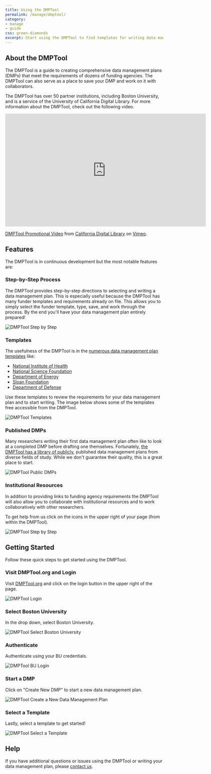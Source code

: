 ```yaml
---
title: Using the DMPTool
permalink: /manage/dmptool/
category: 
- manage
- guide 
css: green-diamonds
excerpt: Start using the DMPTool to find templates for writing data management plans.
---
```


## About the DMPTool 

The DMPTool is a guide to creating comprehensive data management plans (DMPs) that meet the requirements of dozens of funding agencies. The DMPTool can also serve as a place to save your DMP and work on it with collaborators.

The DMPTool has over 50 partner institutions, including Boston University, and is a service of the University of California Digital Library. For more information about the DMPTool, check out the following video. 

<div class="responsive-video">
<iframe src="https://player.vimeo.com/video/82408192" width="640" height="360" frameborder="0" webkitallowfullscreen mozallowfullscreen allowfullscreen></iframe>
<p><a href="https://vimeo.com/82408192">DMPTool Promotional Video</a> from <a href="https://vimeo.com/cdlib">California Digital Library</a> on <a href="https://vimeo.com">Vimeo</a>.</p>
</div> 

## Features

The DMPTool is in continuous development but the most notable features are: 

### Step-by-Step Process

The DMPTool provides step-by-step directions to selecting and writing a data management plan. This is especially useful because the DMPTool has many funder templates and requirements already on file. This allows you to simply select the funder template, type, save, and work through the process. By the end you'll have your data management plan entirely prepared! 

<img src="{{ site.baseurl }}/assets/images/guides/dmptool-step-by-step.jpeg" class="img-responsive" alt="DMPTool Step by Step"/>

### Templates 

The usefulness of the DMPTool is in the [numerous data management plan templates](https://dmptool.org/guidance?method=get&scope1=all) like: 

+ [National Institute of Health](https://dmptool.org/requirements_templates/21/basic.docx)
+ [National Science Foundation](https://dmptool.org/requirements_templates/2/basic.docx)
+ [Department of Energy](https://dmptool.org/requirements_templates/193/basic.docx)
+ [Sloan Foundation](https://dmptool.org/requirements_templates/77/basic.docx)
+ [Department of Defense](https://dmptool.org/requirements_templates/260/basic.docx)

Use these templates to review the requirements for your data management plan and to start writing. The image below shows some of the templates free accessible from the DMPTool. 

<img src="{{ site.baseurl }}/assets/images/guides/dmptool-templates.jpeg" class="img-responsive" alt="DMPTool Templates"/>

### Published DMPs

Many researchers writing their first data management plan often like to look at a completed DMP before drafting one themselves. Fortunately, [the DMPTool has a library of publicly](https://dmptool.org/public_dmps?public%3Aall_scope=all), published data management plans from diverse fields of study. While we don't guarantee their quality, this is a great place to start. 

<img src="{{ site.baseurl }}/assets/images/guides/dmptool-public-dmps.jpeg" class="img-responsive" alt="DMPTool Public DMPs"/>

### Institutional Resources

In addition to providing links to funding agency requirements the DMPTool will also allow you to collaborate with institutional resources and to work collaboratively with other researchers.

To get help from us click on the icons in the upper right of your page (from within the DMPTool).

<img src="{{ site.baseurl }}/assets/images/guides/dmptool-help.png" class="img-responsive" alt="DMPTool Step by Step"/>

## Getting Started

Follow these quick steps to get started using the DMPTool. 

### Visit DMPTool.org and Login 

Visit [DMPTool.org](https://dmptool.org/) and click on the login button in the upper right of the page. 

<img src="{{ site.baseurl }}/assets/images/guides/dmptool-login.gif" class="img-responsive" alt="DMPTool Login"/>

### Select Boston University 

In the drop down, select Boston University. 

<img src="{{ site.baseurl }}/assets/images/guides/dmptool-select-bu.gif" class="img-responsive" alt="DMPTool Select Boston University"/>

### Authenticate 

Authenticate using your BU credentials. 

<img src="{{ site.baseurl }}/assets/images/guides/dmptool-bu-login.jpeg" class="img-responsive" alt="DMPTool BU Login"/>

### Start a DMP

Click on "Create New DMP" to start a new data management plan. 

<img src="{{ site.baseurl }}/assets/images/guides/dmptool-create-new-dmp.jpeg" class="img-responsive" alt="DMPTool Create a New Data Management Plan"/>

### Select a Template 

Lastly, select a template to get started! 

<img src="{{ site.baseurl }}/assets/images/guides/dmptool-select-template.gif" class="img-responsive" alt="DMPTool Select a Template"/>

## Help

If you have additional questions or issues using the DMPTool or writing your data management plan, please [contact us](mailto:data@bu.edu).
